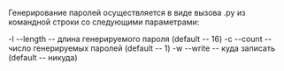 
Генерирование паролей осуществляется в виде вызова .py из командной 
строки со следующими параметрами:

-l --length -- длина генерируемого пароля (default -- 16)
-c --count -- число генерируемых паролей (default -- 1)
-w --write -- куда записать (default -- никуда)
